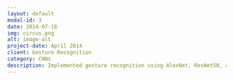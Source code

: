 ```yaml
---
layout: default
modal-id: 3
date: 2014-07-16
img: circus.png
alt: image-alt
project-date: April 2014
client: Gesture Recognition
category: CNNs
description: Implemented gesture recognition using AlexNet, ResNet50, and MobileNet as the CNN architecture models and analyzed their performance based on training and testing accuracy and training time.
---
```

